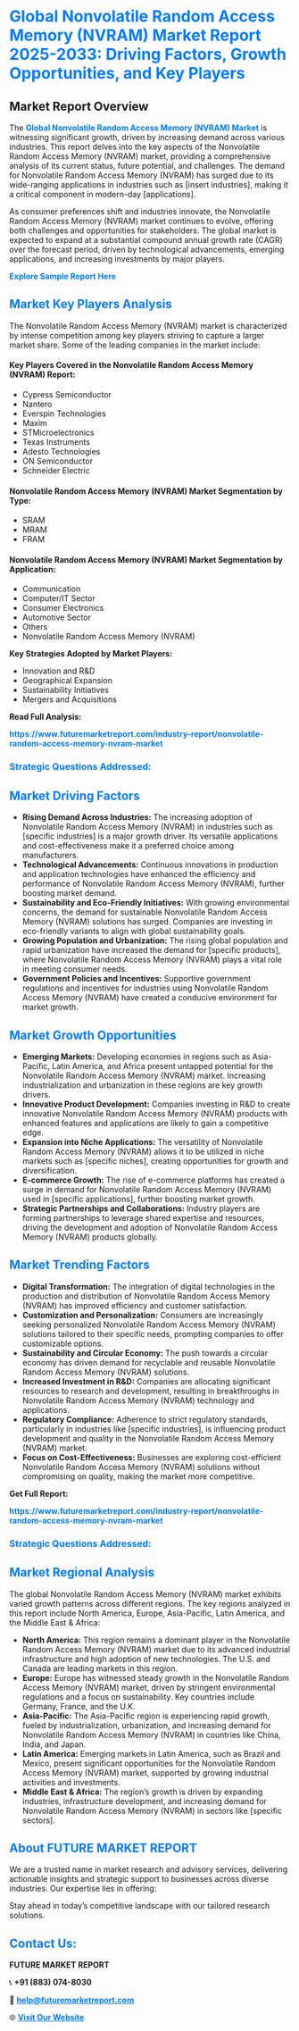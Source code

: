 <h1 style="color: #007BFF;">Global Nonvolatile Random Access Memory (NVRAM) Market Report 2025-2033: Driving Factors, Growth Opportunities, and Key Players</h1>

<section id="overview">
<h2>Market Report Overview</h2>
<p>The <a href="https://www.futuremarketreport.com/industry-report/nonvolatile-random-access-memory-nvram-market" style="color: #007BFF; text-decoration: none;"><strong>Global Nonvolatile Random Access Memory (NVRAM) Market</strong></a> is witnessing significant growth, driven by increasing demand across various industries. This report delves into the key aspects of the Nonvolatile Random Access Memory (NVRAM) market, providing a comprehensive analysis of its current status, future potential, and challenges. The demand for Nonvolatile Random Access Memory (NVRAM) has surged due to its wide-ranging applications in industries such as [insert industries], making it a critical component in modern-day [applications].</p>
<p>As consumer preferences shift and industries innovate, the Nonvolatile Random Access Memory (NVRAM) market continues to evolve, offering both challenges and opportunities for stakeholders. The global market is expected to expand at a substantial compound annual growth rate (CAGR) over the forecast period, driven by technological advancements, emerging applications, and increasing investments by major players.</p>
</section>

<section id="overview">
<p><a href="https://www.futuremarketreport.com/request-sample/reportId=112858" style="color: #007BFF; text-decoration: none;"><strong>Explore Sample Report Here</strong></a></p>
</section>

<section id="key-players">
<h2 style="color: #007BFF;">Market Key Players Analysis</h2>
<p>The Nonvolatile Random Access Memory (NVRAM) market is characterized by intense competition among key players striving to capture a larger market share. Some of the leading companies in the market include:</p>
<h4>Key Players Covered in the Nonvolatile Random Access Memory (NVRAM) Report:</h4>
<ul><li>Cypress Semiconductor</li><li>Nantero</li><li>Everspin Technologies</li><li>Maxim</li><li>STMicroelectronics</li><li>Texas Instruments</li><li>Adesto Technologies</li><li>ON Semiconductor</li><li>Schneider Electric</li></ul>
<h4>Nonvolatile Random Access Memory (NVRAM) Market Segmentation by Type:</h4>
<ul><li>SRAM</li><li>MRAM</li><li>FRAM</li></ul>

<h4>Nonvolatile Random Access Memory (NVRAM) Market Segmentation by Application:</h4>
<ul><li>Communication</li><li>Computer/IT Sector</li><li>Consumer Electronics</li><li>Automotive Sector</li><li>Others</li><li>Nonvolatile Random Access Memory (NVRAM)</li></ul>
<p><strong>Key Strategies Adopted by Market Players:</strong></p>
<ul>
<li>Innovation and R&D</li>
<li>Geographical Expansion</li>
<li>Sustainability Initiatives</li>
<li>Mergers and Acquisitions</li>
</ul>
</section>

<section>
<p><strong>Read Full Analysis: </strong></p><a href="https://www.futuremarketreport.com/industry-report/nonvolatile-random-access-memory-nvram-market" style="color: #007BFF; text-decoration: none;"><strong>https://www.futuremarketreport.com/industry-report/nonvolatile-random-access-memory-nvram-market</strong></a>
<h3 style="color: #007BFF;">Strategic Questions Addressed:</h3>
</section>

<section id="driving-factors">
<h2 style="color: #007BFF;">Market Driving Factors</h2>
<ul>
<li><strong>Rising Demand Across Industries:</strong> The increasing adoption of Nonvolatile Random Access Memory (NVRAM) in industries such as [specific industries] is a major growth driver. Its versatile applications and cost-effectiveness make it a preferred choice among manufacturers.</li>
<li><strong>Technological Advancements:</strong> Continuous innovations in production and application technologies have enhanced the efficiency and performance of Nonvolatile Random Access Memory (NVRAM), further boosting market demand.</li>
<li><strong>Sustainability and Eco-Friendly Initiatives:</strong> With growing environmental concerns, the demand for sustainable Nonvolatile Random Access Memory (NVRAM) solutions has surged. Companies are investing in eco-friendly variants to align with global sustainability goals.</li>
<li><strong>Growing Population and Urbanization:</strong> The rising global population and rapid urbanization have increased the demand for [specific products], where Nonvolatile Random Access Memory (NVRAM) plays a vital role in meeting consumer needs.</li>
<li><strong>Government Policies and Incentives:</strong> Supportive government regulations and incentives for industries using Nonvolatile Random Access Memory (NVRAM) have created a conducive environment for market growth.</li>
</ul>
</section>

<section id="growth-opportunities">
<h2 style="color: #007BFF;">Market Growth Opportunities</h2>
<ul>
<li><strong>Emerging Markets:</strong> Developing economies in regions such as Asia-Pacific, Latin America, and Africa present untapped potential for the Nonvolatile Random Access Memory (NVRAM) market. Increasing industrialization and urbanization in these regions are key growth drivers.</li>
<li><strong>Innovative Product Development:</strong> Companies investing in R&D to create innovative Nonvolatile Random Access Memory (NVRAM) products with enhanced features and applications are likely to gain a competitive edge.</li>
<li><strong>Expansion into Niche Applications:</strong> The versatility of Nonvolatile Random Access Memory (NVRAM) allows it to be utilized in niche markets such as [specific niches], creating opportunities for growth and diversification.</li>
<li><strong>E-commerce Growth:</strong> The rise of e-commerce platforms has created a surge in demand for Nonvolatile Random Access Memory (NVRAM) used in [specific applications], further boosting market growth.</li>
<li><strong>Strategic Partnerships and Collaborations:</strong> Industry players are forming partnerships to leverage shared expertise and resources, driving the development and adoption of Nonvolatile Random Access Memory (NVRAM) products globally.</li>
</ul>
</section>

<section id="trending-factors">
<h2 style="color: #007BFF;">Market Trending Factors</h2>
<ul>
<li><strong>Digital Transformation:</strong> The integration of digital technologies in the production and distribution of Nonvolatile Random Access Memory (NVRAM) has improved efficiency and customer satisfaction.</li>
<li><strong>Customization and Personalization:</strong> Consumers are increasingly seeking personalized Nonvolatile Random Access Memory (NVRAM) solutions tailored to their specific needs, prompting companies to offer customizable options.</li>
<li><strong>Sustainability and Circular Economy:</strong> The push towards a circular economy has driven demand for recyclable and reusable Nonvolatile Random Access Memory (NVRAM) solutions.</li>
<li><strong>Increased Investment in R&D:</strong> Companies are allocating significant resources to research and development, resulting in breakthroughs in Nonvolatile Random Access Memory (NVRAM) technology and applications.</li>
<li><strong>Regulatory Compliance:</strong> Adherence to strict regulatory standards, particularly in industries like [specific industries], is influencing product development and quality in the Nonvolatile Random Access Memory (NVRAM) market.</li>
<li><strong>Focus on Cost-Effectiveness:</strong> Businesses are exploring cost-efficient Nonvolatile Random Access Memory (NVRAM) solutions without compromising on quality, making the market more competitive.</li>
</ul>
</section>

<section>
<p><strong>Get Full Report: </strong></p><a href="https://www.futuremarketreport.com/industry-report/nonvolatile-random-access-memory-nvram-market" style="color: #007BFF; text-decoration: none;"><strong>https://www.futuremarketreport.com/industry-report/nonvolatile-random-access-memory-nvram-market</strong></a>
<h3 style="color: #007BFF;">Strategic Questions Addressed:</h3>
</section>


<section id="regional-analysis">
<h2 style="color: #007BFF;">Market Regional Analysis</h2>
<p>The global Nonvolatile Random Access Memory (NVRAM) market exhibits varied growth patterns across different regions. The key regions analyzed in this report include North America, Europe, Asia-Pacific, Latin America, and the Middle East & Africa:</p>
<ul>
<li><strong>North America:</strong> This region remains a dominant player in the Nonvolatile Random Access Memory (NVRAM) market due to its advanced industrial infrastructure and high adoption of new technologies. The U.S. and Canada are leading markets in this region.</li>
<li><strong>Europe:</strong> Europe has witnessed steady growth in the Nonvolatile Random Access Memory (NVRAM) market, driven by stringent environmental regulations and a focus on sustainability. Key countries include Germany, France, and the U.K.</li>
<li><strong>Asia-Pacific:</strong> The Asia-Pacific region is experiencing rapid growth, fueled by industrialization, urbanization, and increasing demand for Nonvolatile Random Access Memory (NVRAM) in countries like China, India, and Japan.</li>
<li><strong>Latin America:</strong> Emerging markets in Latin America, such as Brazil and Mexico, present significant opportunities for the Nonvolatile Random Access Memory (NVRAM) market, supported by growing industrial activities and investments.</li>
<li><strong>Middle East & Africa:</strong> The region’s growth is driven by expanding industries, infrastructure development, and increasing demand for Nonvolatile Random Access Memory (NVRAM) in sectors like [specific sectors].</li>
</ul>
</section>

<footer>
<h2 style="color: #007BFF;">About FUTURE MARKET REPORT</h2>
<p>We are a trusted name in market research and advisory services, delivering actionable insights and strategic support to businesses across diverse industries. Our expertise lies in offering:</p>

<p>Stay ahead in today’s competitive landscape with our tailored research solutions.</p>

<h2 style="color: #007BFF;">Contact Us:</h2>
<p><strong>FUTURE MARKET REPORT</strong></p>
<p>📞 <strong>+91 (883) 074-8030</strong></p>
<p>📧 <strong><a href="mailto:help@futuremarketreport.com" style="color: #007BFF;">help@futuremarketreport.com</a></strong></p>
<p>🌐 <strong><a href="https://www.futuremarketreport.com/" style="color: #007BFF;">Visit Our Website</a></strong></p>
</footer>